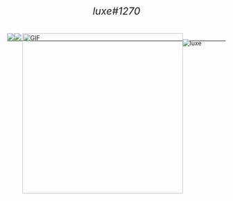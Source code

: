 <h1 align="center"> 
  <h6 style="margin-top: -26px; font-size: 23px;" align="center">luxe#1270</h6>

 -----
  
  <div style="display: flex; margin-top: -32px;">
   <a align="center">
  <img src="https://github-readme-stats.vercel.app/api/top-langs/?username=VissiinLuxe&layout=compact&theme=material-palenight" />
</a>
<a align="center">
  <img src="https://github-readme-stats.vercel.app/api?username=VissiinLuxe&show_icons=true&theme=material-palenight" />
</a>
  
    
<img align="right" height="370px" alt="GIF" src="https://media.discordapp.net/attachments/834355690663313421/870617988775178260/1_313.gif" /> 
    
  <p align="left"><img src="https://komarev.com/ghpvc/?username=VISSIINLUXE&color=806fa1" alt="luxe" /></p>
    

